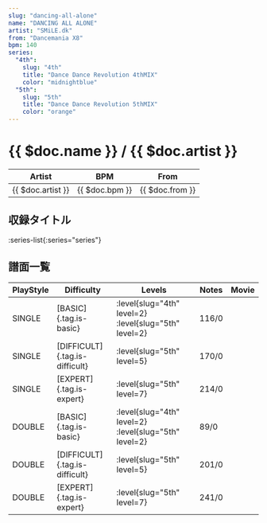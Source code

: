 ```yaml
---
slug: "dancing-all-alone"
name: "DANCING ALL ALONE"
artist: "SMiLE.dk"
from: "Dancemania X8"
bpm: 140
series:
  "4th":
    slug: "4th"
    title: "Dance Dance Revolution 4thMIX"
    color: "midnightblue"
  "5th":
    slug: "5th"
    title: "Dance Dance Revolution 5thMIX"
    color: "orange"
---
```


# {{ $doc.name }} / {{ $doc.artist }}

|Artist|BPM|From|
|------|---|----|
|{{ $doc.artist }}|{{ $doc.bpm }}|{{ $doc.from }}|

## 収録タイトル

:series-list{:series="series"}

## 譜面一覧

|PlayStyle|Difficulty|Levels|Notes|Movie|
|---------|----------|------|-----|-----|
|SINGLE|[BASIC]{.tag.is-basic}|:level{slug="4th" level=2} :level{slug="5th" level=2}|116/0||
|SINGLE|[DIFFICULT]{.tag.is-difficult}|:level{slug="5th" level=5}|170/0||
|SINGLE|[EXPERT]{.tag.is-expert}|:level{slug="5th" level=7}|214/0||
|DOUBLE|[BASIC]{.tag.is-basic}|:level{slug="4th" level=2} :level{slug="5th" level=2}|89/0||
|DOUBLE|[DIFFICULT]{.tag.is-difficult}|:level{slug="5th" level=5}|201/0||
|DOUBLE|[EXPERT]{.tag.is-expert}|:level{slug="5th" level=7}|241/0||
